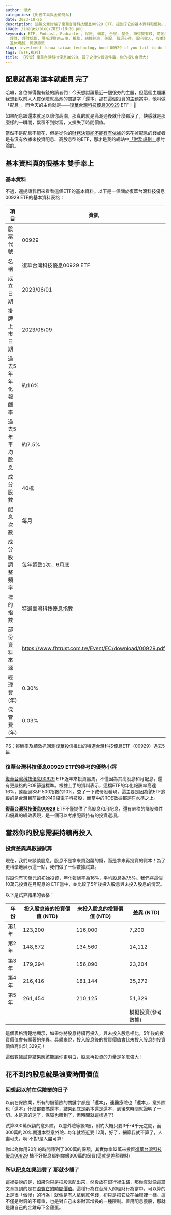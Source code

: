 ```yaml
---
author: 懶大
categories: [財務工具與金融商品]
date: 2023-10-26
description: 這篇文章討論了復華台灣科技優息00929 ETF，提到了它的基本資料和優勢。文章強調了股息再投資的重要性，並提供了一個數據試算來展示投入股息與未投入股息的差異。最後，文章呼籲讀者不要浪費股息的時間價值，而是要持續再投資，並提供了其他相關資源。
image: /images/blog/2023-10-26.png
keywords: ETF, Podcast, Podcaster, 保險, 儲蓄, 台股, 基金, 懶得變有錢, 房地產, 投資, 投資理財, 支出, 收入, 月配息,
  理財, 理財規劃, 瑪斯理財兩三事, 稅務, 總體經濟, 美股, 職涯心得, 股利收入, 複委託, 記帳, 讀書心得, 財務規劃, 財商, 貸款, 資產配置,
  退休規劃, 開源節流
slug: investment-fuhua-taiwan-technology-bond-00929-if-you-fail-to-do-this-after-buying-it-your-losses-will-be-significant
tags: [ETF,複利]
title: 【投資】復華台灣科技優息00929，買了之後少做這件事，你的損失會很大!
---
```

## 配息就高潮 還本就能買 完了

哈囉，各位懶得變有錢的讀者們！今天想討論最近一個很夯的主題，但這個主題讓我想到以前人人買保險就高潮的關鍵字「還本」那在這個投資的主題當中，他叫做「配息」，而今天的主角就是——[復華台灣科技優息00929](https://g.co/finance/00929:TPE) ETF！🤑

如果配息跟還本就足以讓你高潮，那真的就是高潮過後就什麼都沒了，快感就是那麼樣的一瞬間，累積不到財富，又損失了時間價值。

當然不是配息不能花，但是從你的[財務決策能不能有有依據](https://lazytoberich.com.tw/categories/%E8%A6%8F%E5%8A%83%E4%B8%8D%E7%90%86%E8%B2%A1/)的來花掉配息的錢或者是有沒有依據來投資配息、高股息型的ETF，那才是我的網站中[「財務規劃」](https://lazytoberich.com.tw/categories/%E8%A6%8F%E5%8A%83%E4%B8%8D%E7%90%86%E8%B2%A1/)想討論的。

## 基本資料真的很基本 雙手奉上

### 基本資料

不過，還提讓我們來看看這個ETF的基本資料。以下是一個關於復華台灣科技優息00929 ETF的基本資料表格：

| 項目 | 資訊 |
| --- | --- |
| 股票代號 | 00929 |
| 名稱 | 復華台灣科技優息00929 ETF |
| 成立日期 | 2023/06/01 |
| 掛牌上市日期 | 2023/06/09 |
| 過去5年年化報酬率 | 約16% |
| 過去5年平均股息 | 約7.5% |
| 成分股數 | 40檔 |
| 配息次數 | 每月 |
| 成分股調整頻率 | 每年調整1次，6月底 |
| 標的指數 | 特選臺灣科技優息指數 |
| 部份資料來源 | https://www.fhtrust.com.tw/Event/EC/download/00929.pdf |
| 經理費(年) | 0.30% |
| 保管費(年) | 0.03% |
PS：報酬率及績效抓回測復華投信推出的特選台灣科技優息ETF（00929）過去5年

### 復華台灣科技優息00929 ETF的參考的優勢小評

[復華台灣科技優息00929](https://g.co/finance/00929:TPE) ETF近年來投資黑馬，不僅因為其高股息和月配息，還有更嚴格的ROE篩選標準。根據上手的資料表示，這檔ETF的年化報酬率高達16%，遠超過S&P 500指數的10%。查了一下成份股發現，這主要是因為該ETF追蹤的是台灣目前最佳的40檔電子科技股，而當中的ROE數據都是在水準之上。

**[復華台灣科技優息00929](https://g.co/finance/00929:TPE)** ETF不僅提供了高股息和月配息，還有嚴格的篩股條件和優異的績效表現，是一個可以考慮配置持有的投資選項。

## 當然你的股息需要持續再投入

### 投資差異與數據試算

現在，我們來談談股息。股息不是拿來買泡麵的錢，而是拿來再投資的資本！為了更科學地展示這一點，我們做了一個數據試算。

假設你有10萬元的初始投資，年化報酬率為16%，平均股息為7.5%。我們將這個10萬元投資在月配息的 ETF當中，並比較了5年後投入股息與未投入股息的情況。

以下是試算結果的表格：

| 年份 | 投入股息後的投資價值 (NTD) | 未投入股息的投資價值 (NTD) | 差異 (NTD) |
| --- | --- | --- | --- |
| 第1年 | 123,200 | 116,000 | 7,200 |
| 第2年 | 148,672 | 134,560 | 14,112 |
| 第3年 | 179,294 | 156,090 | 23,204 |
| 第4年 | 216,416 | 181,144 | 35,272 |
| 第5年 | 261,454 | 210,125 | 51,329 |
|  |  |  | 模擬投資(參考數據) |

這個表格清楚地顯示，如果你將股息持續再投入，與未投入股息相比，5年後的投資價值會有顯著的差異。具體來說，投入股息後的投資價值會比未投入股息的投資價值高出51,329元！

這個數據試算結果應該能讓你更明白，股息再投資的力量是多麼強大！

## 花不到的股息就是浪費時間價值

### 回想起以前在保險業的日子

以前在保險業，所有的儲蓄險的關鍵字都是「還本」，連醫療險也「還本」，意外險也「還本」什麼都要搞還本，結果到底是虧本還是還本，到後來時間就證明了一切。本是真的還了，保障也賺到了，但時間就這樣過了!

試算300萬保額的意外險，以意外險等級1級，附約大概只要3千-4千元之間，而300萬的20年期還本型意外險…每年就將近要 12萬，好了，細節我就不算了，人盡可夫。啊!不對!是人盡可算!

你以為你用20年的時間賺到了300萬的保額，其實你拿12萬來投資[復華台灣科技優息00929](https://g.co/finance/00929:TPE) 搞不好配息都夠你繳300萬的保費(這就是差額理財)

### 所以配息如果浪費了 那就少賺了

這裡要說的是，如果你只是把股息配出來，然後放在銀行裡生鏽，那你真就像這篇文章提到的是在[浪費它的時間價值](https://lazytoberich.com.tw/p/investmentmonthly-dividends-are-booming-like-this-how-much-did-we-really-lose-in-monthly-dividends-we-dont-feel-it-now-but-long-term-losses-can-be-significant/)。這種行為在台灣人的理財行為當中，可以算的上是很「傲慢」的行為！就像是有人拿到紅包錢，卻只是把它放在抽屜裡一樣。這不僅是對錢的不尊重，也是對自己未來財富增長的一種限制。善用配息養股，那就是讓自己的金雞母下金雞蛋。









